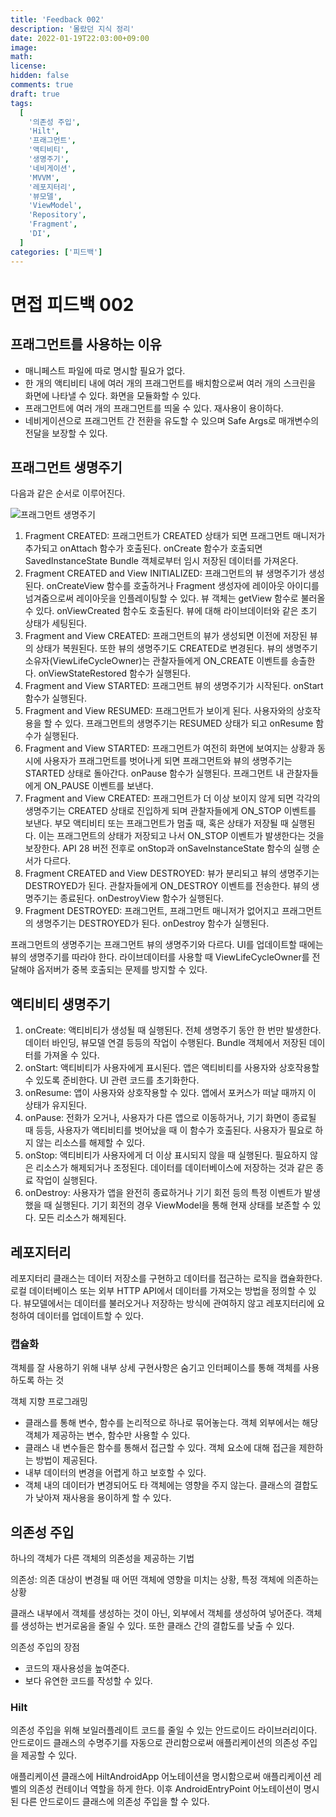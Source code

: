 ```yaml
---
title: 'Feedback 002'
description: '몰랐던 지식 정리'
date: 2022-01-19T22:03:00+09:00
image:
math:
license:
hidden: false
comments: true
draft: true
tags:
  [
    '의존성 주입',
    'Hilt',
    '프래그먼트',
    '액티비티',
    '생명주기',
    '네비게이션',
    'MVVM',
    '레포지터리',
    '뷰모델',
    'ViewModel',
    'Repository',
    'Fragment',
    'DI',
  ]
categories: ['피드백']
---
```


# 면접 피드백 002

## 프래그먼트를 사용하는 이유

- 매니페스트 파일에 따로 명시할 필요가 없다.
- 한 개의 액티비티 내에 여러 개의 프래그먼트를 배치함으로써 여러 개의 스크린을 화면에 나타낼 수 있다. 화면을 모듈화할 수 있다.
- 프래그먼트에 여러 개의 프래그먼트를 띄울 수 있다. 재사용이 용이하다.
- 네비게이션으로 프래그먼트 간 전환을 유도할 수 있으며 Safe Args로 매개변수의 전달을 보장할 수 있다.

## 프래그먼트 생명주기

다음과 같은 순서로 이루어진다.

![프래그먼트 생명주기](https://static.nwlee.app/public/KYM7JEO0/a655fcfd-855e-42ec-bea3-2d5e4a1ecadb.png)

1. Fragment CREATED: 프래그먼트가 CREATED 상태가 되면 프래그먼트 매니저가 추가되고 onAttach 함수가 호출된다. onCreate 함수가 호출되면 SavedInstanceState Bundle 객체로부터 임시 저장된 데이터를 가져온다.
2. Fragment CREATED and View INITIALIZED: 프래그먼트의 뷰 생명주기가 생성된다. onCreateView 함수를 호출하거나 Fragment 생성자에 레이아웃 아이디를 넘겨줌으로써 레이아웃을 인플레이팅할 수 있다. 뷰 객체는 getView 함수로 불러올 수 있다. onViewCreated 함수도 호출된다. 뷰에 대해 라이브데이터와 같은 초기 상태가 세팅된다.
3. Fragment and View CREATED: 프래그먼트의 뷰가 생성되면 이전에 저장된 뷰의 상태가 복원된다. 또한 뷰의 생명주기도 CREATED로 변경된다. 뷰의 생명주기 소유자(ViewLifeCycleOwner)는 관찰자들에게 ON_CREATE 이벤트를 송출한다. onViewStateRestored 함수가 실행된다.
4. Fragment and View STARTED: 프래그먼트 뷰의 생명주기가 시작된다. onStart 함수가 실행된다.
5. Fragment and View RESUMED: 프래그먼트가 보이게 된다. 사용자와의 상호작용을 할 수 있다. 프래그먼트의 생명주기는 RESUMED 상태가 되고 onResume 함수가 실행된다.
6. Fragment and View STARTED: 프래그먼트가 여전히 화면에 보여지는 상황과 동시에 사용자가 프래그먼트를 벗어나게 되면 프래그먼트와 뷰의 생명주기는 STARTED 상태로 돌아간다. onPause 함수가 실행된다. 프래그먼트 내 관찰자들에게 ON_PAUSE 이벤트를 보낸다.
7. Fragment and View CREATED: 프래그먼트가 더 이상 보이지 않게 되면 각각의 생명주기는 CREATED 상태로 진입하게 되며 관찰자들에게 ON_STOP 이벤트를 보낸다. 부모 액티비티 또는 프래그먼트가 멈출 때, 혹은 상태가 저장될 때 실행된다. 이는 프래그먼트의 상태가 저장되고 나서 ON_STOP 이벤트가 발생한다는 것을 보장한다. API 28 버전 전후로 onStop과 onSaveInstanceState 함수의 실행 순서가 다르다.
8. Fragment CREATED and View DESTROYED: 뷰가 분리되고 뷰의 생명주기는 DESTROYED가 된다. 관찰자들에게 ON_DESTROY 이벤트를 전송한다. 뷰의 생명주기는 종료된다. onDestroyView 함수가 실행된다.
9. Fragment DESTROYED: 프래그먼트, 프래그먼트 매니저가 없어지고 프래그먼트의 생명주기는 DESTROYED가 된다. onDestroy 함수가 실행된다.

프래그먼트의 생명주기는 프래그먼트 뷰의 생명주기와 다르다. UI를 업데이트할 때에는 뷰의 생명주기를 따라야 한다. 라이브데이터를 사용할 때 ViewLifeCycleOwner를 전달해야 옵저버가 중복 호출되는 문제를 방지할 수 있다.

## 액티비티 생명주기

1. onCreate: 액티비티가 생성될 때 실행된다. 전체 생명주기 동안 한 번만 발생한다. 데이터 바인딩, 뷰모델 연결 등등의 작업이 수행된다. Bundle 객체에서 저장된 데이터를 가져올 수 있다.
2. onStart: 액티비티가 사용자에게 표시된다. 앱은 액티비티를 사용자와 상호작용할 수 있도록 준비한다. UI 관련 코드를 초기화한다.
3. onResume: 앱이 사용자와 상호작용할 수 있다. 앱에서 포커스가 떠날 때까지 이 상태가 유지된다.
4. onPause: 전화가 오거나, 사용자가 다른 앱으로 이동하거나, 기기 화면이 종료될 때 등등, 사용자가 액티비티를 벗어났을 때 이 함수가 호출된다. 사용자가 필요로 하지 않는 리소스를 해제할 수 있다.
5. onStop: 액티비티가 사용자에게 더 이상 표시되지 않을 때 실행된다. 필요하지 않은 리소스가 해제되거나 조정된다. 데이터를 데이터베이스에 저장하는 것과 같은 종료 작업이 실행된다.
6. onDestroy: 사용자가 앱을 완전히 종료하거나 기기 회전 등의 특정 이벤트가 발생했을 때 실행된다. 기기 회전의 경우 ViewModel을 통해 현재 상태를 보존할 수 있다. 모든 리소스가 해제된다.

## 레포지터리

레포지터리 클래스는 데이터 저장소를 구현하고 데이터를 접근하는 로직을 캡슐화한다. 로컬 데이터베이스 또는 외부 HTTP API에서 데이터를 가져오는 방법을 정의할 수 있다. 뷰모델에서는 데이터를 불러오거나 저장하는 방식에 관여하지 않고 레포지터리에 요청하여 데이터를 업데이트할 수 있다.

### 캡슐화

객체를 잘 사용하기 위해 내부 상세 구현사항은 숨기고 인터페이스를 통해 객체를 사용하도록 하는 것

객체 지향 프로그래밍

- 클래스를 통해 변수, 함수를 논리적으로 하나로 묶어놓는다. 객체 외부에서는 해당 객체가 제공하는 변수, 함수만 사용할 수 있다.
- 클래스 내 변수들은 함수를 통해서 접근할 수 있다. 객체 요소에 대해 접근을 제한하는 방법이 제공된다.
- 내부 데이터의 변경을 어렵게 하고 보호할 수 있다.
- 객체 내의 데이터가 변경되어도 타 객체에는 영향을 주지 않는다. 클래스의 결합도가 낮아져 재사용을 용이하게 할 수 있다.

## 의존성 주입

하나의 객체가 다른 객체의 의존성을 제공하는 기법

의존성: 의존 대상이 변경될 때 어떤 객체에 영향을 미치는 상황, 특정 객체에 의존하는 상황

클래스 내부에서 객체를 생성하는 것이 아닌, 외부에서 객체를 생성하여 넣어준다. 객체를 생성하는 번거로움을 줄일 수 있다. 또한 클래스 간의 결합도를 낮출 수 있다.

의존성 주입의 장점

- 코드의 재사용성을 높여준다.
- 보다 유연한 코드를 작성할 수 있다.

### Hilt

의존성 주입을 위해 보일러플레이트 코드를 줄일 수 있는 안드로이드 라이브러리이다. 안드로이드 클래스의 수명주기를 자동으로 관리함으로써 애플리케이션의 의존성 주입을 제공할 수 있다.

애플리케이션 클래스에 HiltAndroidApp 어노테이션을 명시함으로써 애플리케이션 레벨의 의존성 컨테이너 역할을 하게 한다. 이후 AndroidEntryPoint 어노테이션이 명시된 다른 안드로이드 클래스에 의존성 주입을 할 수 있다.

<!-- 추가 필요 -->

